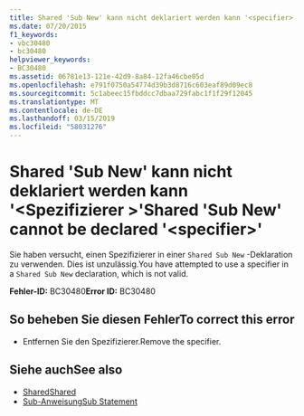 ```yaml
---
title: Shared 'Sub New' kann nicht deklariert werden kann '<specifier>'
ms.date: 07/20/2015
f1_keywords:
- vbc30480
- bc30480
helpviewer_keywords:
- BC30480
ms.assetid: 06781e13-121e-42d9-8a84-12fa46cbe05d
ms.openlocfilehash: e791f0750a54774d39b3d8716c603eaf89d09ec8
ms.sourcegitcommit: 5c1abeec15fbddcc7dbaa729fabc1f1f29f12045
ms.translationtype: MT
ms.contentlocale: de-DE
ms.lasthandoff: 03/15/2019
ms.locfileid: "58031276"
---
```

# <a name="shared-sub-new-cannot-be-declared-specifier"></a><span data-ttu-id="44aea-102">Shared 'Sub New' kann nicht deklariert werden kann '\<Spezifizierer >'</span><span class="sxs-lookup"><span data-stu-id="44aea-102">Shared 'Sub New' cannot be declared '\<specifier>'</span></span>
<span data-ttu-id="44aea-103">Sie haben versucht, einen Spezifizierer in einer `Shared Sub New` -Deklaration zu verwenden. Dies ist unzulässig.</span><span class="sxs-lookup"><span data-stu-id="44aea-103">You have attempted to use a specifier in a `Shared Sub New` declaration, which is not valid.</span></span>  
  
 <span data-ttu-id="44aea-104">**Fehler-ID:** BC30480</span><span class="sxs-lookup"><span data-stu-id="44aea-104">**Error ID:** BC30480</span></span>  
  
## <a name="to-correct-this-error"></a><span data-ttu-id="44aea-105">So beheben Sie diesen Fehler</span><span class="sxs-lookup"><span data-stu-id="44aea-105">To correct this error</span></span>  
  
-   <span data-ttu-id="44aea-106">Entfernen Sie den Spezifizierer.</span><span class="sxs-lookup"><span data-stu-id="44aea-106">Remove the specifier.</span></span>  
  
## <a name="see-also"></a><span data-ttu-id="44aea-107">Siehe auch</span><span class="sxs-lookup"><span data-stu-id="44aea-107">See also</span></span>

- [<span data-ttu-id="44aea-108">Shared</span><span class="sxs-lookup"><span data-stu-id="44aea-108">Shared</span></span>](../../visual-basic/language-reference/modifiers/shared.md)
- [<span data-ttu-id="44aea-109">Sub-Anweisung</span><span class="sxs-lookup"><span data-stu-id="44aea-109">Sub Statement</span></span>](../../visual-basic/language-reference/statements/sub-statement.md)
